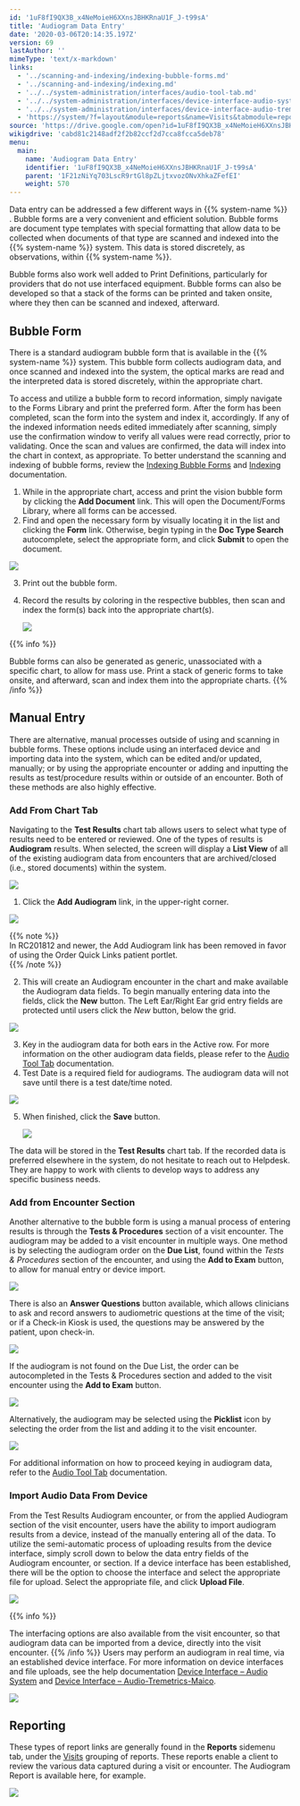 ```yaml
---
id: '1uF8fI9QX3B_x4NeMoieH6XXnsJBHKRnaU1F_J-t99sA'
title: 'Audiogram Data Entry'
date: '2020-03-06T20:14:35.197Z'
version: 69
lastAuthor: ''
mimeType: 'text/x-markdown'
links:
  - '../scanning-and-indexing/indexing-bubble-forms.md'
  - '../scanning-and-indexing/indexing.md'
  - '../../system-administration/interfaces/audio-tool-tab.md'
  - '../../system-administration/interfaces/device-interface-audio-system.md'
  - '../../system-administration/interfaces/device-interface-audio-tremetrics-maico.md'
  - 'https://system/?f=layout&module=reports&name=Visits&tabmodule=reports&t=Visits&tabmodule=reports&tabselect=Visits'
source: 'https://drive.google.com/open?id=1uF8fI9QX3B_x4NeMoieH6XXnsJBHKRnaU1F_J-t99sA'
wikigdrive: 'cabd81c2148adf2f2b82ccf2d7cca8fcca5deb78'
menu:
  main:
    name: 'Audiogram Data Entry'
    identifier: '1uF8fI9QX3B_x4NeMoieH6XXnsJBHKRnaU1F_J-t99sA'
    parent: '1F21zNiYq703LscR9rtGl8pZLjtxvozONvXhkaZFefEI'
    weight: 570
---
```

Data entry can be addressed a few different ways in {{% system-name %}} . Bubble forms are a very convenient and efficient solution. Bubble forms are document type templates with special formatting that allow data to be collected when documents of that type are scanned and indexed into the {{% system-name %}} system. This data is stored discretely, as observations, within {{% system-name %}}.

Bubble forms also work well added to Print Definitions, particularly for providers that do not use interfaced equipment. Bubble forms can also be developed so that a stack of the forms can be printed and taken onsite, where they then can be scanned and indexed, afterward.
  
## Bubble Form  
  
There is a standard audiogram bubble form that is available in the {{% system-name %}} system. This bubble form collects audiogram data, and once scanned and indexed into the system, the optical marks are read and the interpreted data is stored discretely, within the appropriate chart.

To access and utilize a bubble form to record information, simply navigate to the Forms Library and print the preferred form. After the form has been completed, scan the form into the system and index it, accordingly. If any of the indexed information needs edited immediately after scanning, simply use the confirmation window to verify all values were read correctly, prior to validating. Once the scan and values are confirmed, the data will index into the chart in context, as appropriate. To better understand the scanning and indexing of bubble forms, review the [Indexing Bubble Forms](../scanning-and-indexing/indexing-bubble-forms.md) and [Indexing](../scanning-and-indexing/indexing.md) documentation.
1. While in the appropriate chart, access and print the vision bubble form by clicking the <strong>Add Document</strong> link. This will open the Document/Forms Library, where all forms can be accessed.
2. Find and open the necessary form by visually locating it in the list and clicking the <strong>Form</strong> link. Otherwise, begin typing in the <strong>Doc Type Search</strong> autocomplete, select the appropriate form, and click <strong>Submit</strong> to open the document.
  
![](../audiogram-data-entry.assets/10000201000004A80000013622E52507478E9CA3.png)  

3. Print out the bubble form.
4. Record the results by coloring in the respective bubbles, then scan and index the form(s) back into the appropriate chart(s).

   <img src="../audiogram-data-entry.assets/100002010000041700000211C0C1211FA7BD8002.png" />



{{% info %}}

Bubble forms can also be generated as generic, unassociated with a specific chart, to allow for mass use. Print a stack of generic forms to take onsite, and afterward, scan and index them into the appropriate charts.
{{% /info %}}
  
## Manual Entry  

There are alternative, manual processes outside of using and scanning in bubble forms. These options include using an interfaced device and importing data into the system, which can be edited and/or updated, manually; or by using the appropriate encounter or adding and inputting the results as test/procedure results within or outside of an encounter. Both of these methods are also highly effective.
  
### Add From Chart Tab  

Navigating to the **Test Results** chart tab allows users to select what type of results need to be entered or reviewed. One of the types of results is **Audiogram** results. When selected, the screen will display a **List View** of all of the existing audiogram data from encounters that are archived/closed (i.e., stored documents) within the system.
  
![](../audiogram-data-entry.assets/10000201000005080000015F639BB942FDA8BF00.png)  

1. Click the <strong>Add Audiogram</strong> link, in the upper-right corner.
  
![](../audiogram-data-entry.assets/10000201000005080000015F7BC0BB2BE96C8A31.png)  

  
{{% note %}}  
In RC201812 and newer, the Add Audiogram link has been removed in favor of using the Order Quick Links patient portlet.  
{{% /note %}}

2. This will create an Audiogram encounter in the chart and make available the Audiogram data fields. To begin manually entering data into the fields, click the <strong>New</strong> button. The Left Ear/Right Ear grid entry fields are protected until users click the <em>New</em> button, below the grid.
  
![](../audiogram-data-entry.assets/10000201000004F500000429B0D695F181B52DC3.png)  

3. Key in the audiogram data for both ears in the Active row. For more information on the other audiogram data fields, please refer to the [Audio Tool Tab](../../system-administration/interfaces/audio-tool-tab.md) documentation.
4. Test Date is a required field for audiograms. The audiogram data will not save until there is a test date/time noted.
  
![](../audiogram-data-entry.assets/10000201000004F8000002DBC48C453EF42F4B1A.png)  

5. When finished, click the <strong>Save</strong> button.



   <img src="../audiogram-data-entry.assets/10000201000004F8000002DB0F84BEDFD9D7C203.png" />  

The data will be stored in the **Test Results** chart tab. If the recorded data is preferred elsewhere in the system, do not hesitate to reach out to Helpdesk. They are happy to work with clients to develop ways to address any specific business needs.
  
### Add from Encounter Section  

Another alternative to the bubble form is using a manual process of entering results is through the **Tests & Procedures** section of a visit encounter.
The audiogram may be added to a visit encounter in multiple ways. One method is by selecting the audiogram order on the **Due List**, found within the *Tests & Procedures* section of the encounter, and using the **Add to Exam** button, to allow for manual entry or device import.
  
![](../audiogram-data-entry.assets/100002010000058D000001B92EBC1A9B2950D410.png)  

There is also an **Answer Questions** button available, which allows clinicians to ask and record answers to audiometric questions at the time of the visit; or if a Check-in Kiosk is used, the questions may be answered by the patient, upon check-in.
  
![](../audiogram-data-entry.assets/1000020100000597000001823E222F21FD7482F8.png)  

If the audiogram is not found on the Due List, the order can be autocompleted in the Tests & Procedures section and added to the visit encounter using the **Add to Exam** button.
  
![](../audiogram-data-entry.assets/10000201000001BA000000E0930F670701EE15F4.png)  

Alternatively, the audiogram may be selected using the **Picklist** icon by selecting the order from the list and adding it to the visit encounter.
  
![](../audiogram-data-entry.assets/10000201000004AA0000022EECB65DE11AF176DC.png)  

For additional information on how to proceed keying in audiogram data, refer to the [Audio Tool Tab](../../system-administration/interfaces/audio-tool-tab.md) documentation.
  
### Import Audio Data From Device  

From the Test Results Audiogram encounter, or from the applied Audiogram section of the visit encounter, users have the ability to import audiogram results from a device, instead of the manually entering all of the data. To utilize the semi-automatic process of uploading results from the device interface, simply scroll down to below the data entry fields of the Audiogram encounter, or section. If a device interface has been established, there will be the option to choose the interface and select the appropriate file for upload. Select the appropriate file, and click **Upload File**.
  
![](../audiogram-data-entry.assets/100002010000053C0000040190C8A5DDF968CFEA.png)  

{{% info %}}

The interfacing options are also available from the visit encounter, so that audiogram data can be imported from a device, directly into the visit encounter.
{{% /info %}}
Users may perform an audiogram in real time, via an established device interface. For more information on device interfaces and file uploads, see the help documentation [Device Interface – Audio System](../../system-administration/interfaces/device-interface-audio-system.md) and [Device Interface – Audio-Tremetrics-Maico](../../system-administration/interfaces/device-interface-audio-tremetrics-maico.md).
  
![](../audiogram-data-entry.assets/1000020100000541000004B9B570280828EDBA39.png)  

  
## Reporting  

These types of report links are generally found in the **Reports** sidemenu tab, under the [Visits](https://system/?f=layout&module=reports&name=Visits&tabmodule=reports&t=Visits&tabmodule=reports&tabselect=Visits) grouping of reports. These reports enable a client to review the various data captured during a visit or encounter. The Audiogram Report is available here, for example.
  
![](../audiogram-data-entry.assets/100002010000059E000002672D6D1FC4E9843159.png)  


